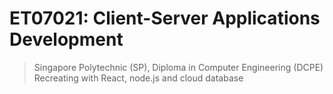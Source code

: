# ET07021: Client-Server Applications Development
> Singapore Polytechnic (SP), Diploma in Computer Engineering (DCPE)
> Recreating with React, node.js and cloud database
